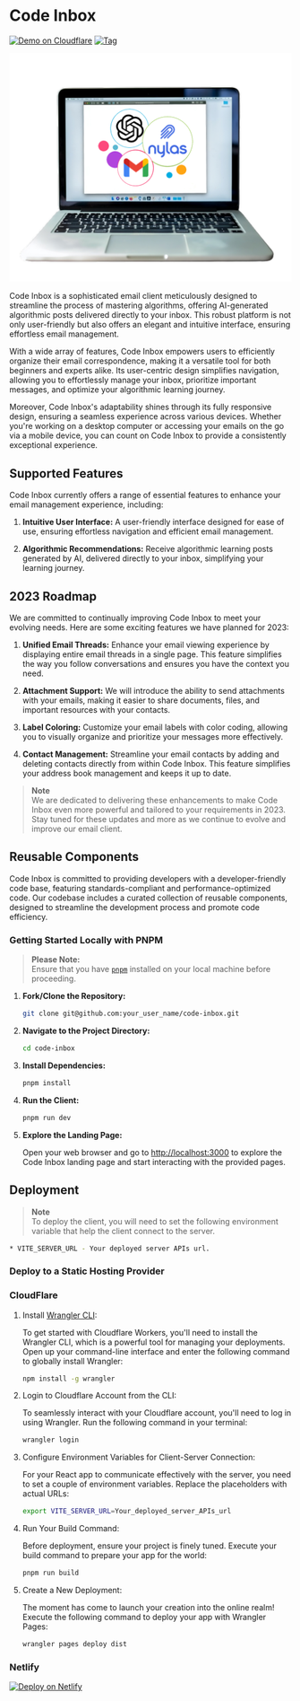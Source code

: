 # Code Inbox

[![Demo on Cloudflare](https://badgen.net/badge/icon/cloudflare/green?icon=telegram&label=code-inbox)](https://code-inbox.com/)
[![Tag](https://badgen.net/github/tag/wiseaidev/code-inbox)](https://github.com/wiseaidev/code-inbox/releases/tag/v0.1.0)

![Code Inbox](https://github.com/coder-inbox/.github/blob/main/profile/static/banner.png "Code Inbox")

Code Inbox is a sophisticated email client meticulously designed to streamline the process of mastering algorithms, offering AI-generated algorithmic posts delivered directly to your inbox. This robust platform is not only user-friendly but also offers an elegant and intuitive interface, ensuring effortless email management.

With a wide array of features, Code Inbox empowers users to efficiently organize their email correspondence, making it a versatile tool for both beginners and experts alike. Its user-centric design simplifies navigation, allowing you to effortlessly manage your inbox, prioritize important messages, and optimize your algorithmic learning journey.

Moreover, Code Inbox's adaptability shines through its fully responsive design, ensuring a seamless experience across various devices. Whether you're working on a desktop computer or accessing your emails on the go via a mobile device, you can count on Code Inbox to provide a consistently exceptional experience.

## Supported Features

Code Inbox currently offers a range of essential features to enhance your email management experience, including:

1. **Intuitive User Interface:** A user-friendly interface designed for ease of use, ensuring effortless navigation and efficient email management.

1. **Algorithmic Recommendations:** Receive algorithmic learning posts generated by AI, delivered directly to your inbox, simplifying your learning journey.

## 2023 Roadmap

We are committed to continually improving Code Inbox to meet your evolving needs. Here are some exciting features we have planned for 2023:

1. **Unified Email Threads:** Enhance your email viewing experience by displaying entire email threads in a single page. This feature simplifies the way you follow conversations and ensures you have the context you need.

1. **Attachment Support:** We will introduce the ability to send attachments with your emails, making it easier to share documents, files, and important resources with your contacts.

1. **Label Coloring:** Customize your email labels with color coding, allowing you to visually organize and prioritize your messages more effectively.

1. **Contact Management:** Streamline your email contacts by adding and deleting contacts directly from within Code Inbox. This feature simplifies your address book management and keeps it up to date.

> **Note**<br>
We are dedicated to delivering these enhancements to make Code Inbox even more powerful and tailored to your requirements in 2023. Stay tuned for these updates and more as we continue to evolve and improve our email client.

## Reusable Components

Code Inbox is committed to providing developers with a developer-friendly code base, featuring standards-compliant and performance-optimized code. Our codebase includes a curated collection of reusable components, designed to streamline the development process and promote code efficiency.

### Getting Started Locally with PNPM

> **Please Note:**<br>
Ensure that you have [`pnpm`](https://pnpm.io/installation) installed on your local machine before proceeding.

1. **Fork/Clone the Repository:**

    ```sh
    git clone git@github.com:your_user_name/code-inbox.git
    ```

1. **Navigate to the Project Directory:**

    ```sh
    cd code-inbox
    ```

1. **Install Dependencies:**

    ```sh
    pnpm install
    ```

1. **Run the Client:**

    ```sh
    pnpm run dev
    ```

1. **Explore the Landing Page:**

    Open your web browser and go to [http://localhost:3000](http://localhost:3000) to explore the Code Inbox landing page and start interacting with the provided pages.

## Deployment

> **Note**<br>
To deploy the client, you will need to set the following environment variable that help the client connect to the server.
```sh
* VITE_SERVER_URL - Your deployed server APIs url.
```

### **Deploy to a Static Hosting Provider**

### **CloudFlare**

1. Install [Wrangler CLI](https://developers.cloudflare.com/workers/wrangler/get-started/):

   To get started with Cloudflare Workers, you'll need to install the Wrangler CLI, which is a powerful tool for managing your deployments. Open up your command-line interface and enter the following command to globally install Wrangler:

   ```sh
   npm install -g wrangler
   ```

1. Login to Cloudflare Account from the CLI:

   To seamlessly interact with your Cloudflare account, you'll need to log in using Wrangler. Run the following command in your terminal:

   ```sh
   wrangler login
   ```

1. Configure Environment Variables for Client-Server Connection:

   For your React app to communicate effectively with the server, you need to set a couple of environment variables. Replace the placeholders with actual URLs:

   ```sh
   export VITE_SERVER_URL=Your_deployed_server_APIs_url
   ```

1. Run Your Build Command:

   Before deployment, ensure your project is finely tuned. Execute your build command to prepare your app for the world:

   ```sh
   pnpm run build
   ```

1. Create a New Deployment:

   The moment has come to launch your creation into the online realm! Execute the following command to deploy your app with Wrangler Pages:

   ```sh
   wrangler pages deploy dist
   ```

### **Netlify**

[![Deploy on Netlify](https://www.netlify.com/img/deploy/button.svg)](https://app.netlify.com/start/deploy?repository=https://github.com/wiseaidev/code-inbox)
